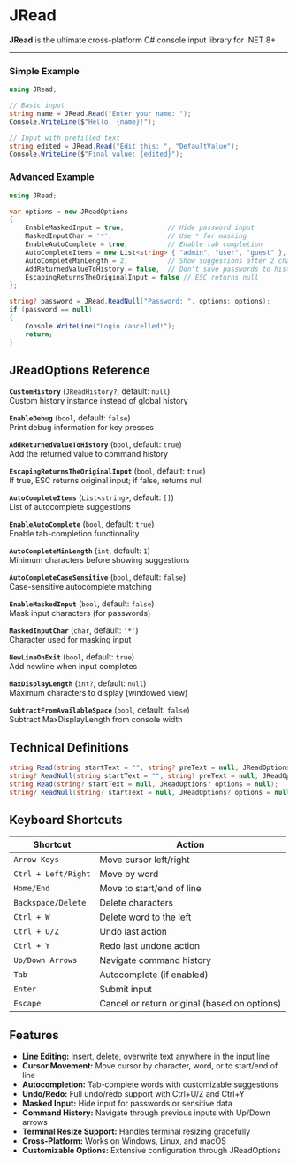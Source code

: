 # JRead

**JRead** is the ultimate cross-platform C# console input library for .NET 8+

---

### Simple Example
```csharp
using JRead;

// Basic input
string name = JRead.Read("Enter your name: ");
Console.WriteLine($"Hello, {name}!");

// Input with prefilled text
string edited = JRead.Read("Edit this: ", "DefaultValue");
Console.WriteLine($"Final value: {edited}");
```

### Advanced Example
```csharp
using JRead;

var options = new JReadOptions
{
    EnableMaskedInput = true,           // Hide password input
    MaskedInputChar = '*',              // Use * for masking
    EnableAutoComplete = true,          // Enable tab completion
    AutoCompleteItems = new List<string> { "admin", "user", "guest" },
    AutoCompleteMinLength = 2,          // Show suggestions after 2 chars
    AddReturnedValueToHistory = false,  // Don't save passwords to history
    EscapingReturnsTheOriginalInput = false // ESC returns null
};

string? password = JRead.ReadNull("Password: ", options: options);
if (password == null)
{
    Console.WriteLine("Login cancelled!");
    return;
}
```

## JReadOptions Reference

**`CustomHistory`** (`JReadHistory?`, default: `null`)  
Custom history instance instead of global history

**`EnableDebug`** (`bool`, default: `false`)  
Print debug information for key presses

**`AddReturnedValueToHistory`** (`bool`, default: `true`)  
Add the returned value to command history

**`EscapingReturnsTheOriginalInput`** (`bool`, default: `true`)  
If true, ESC returns original input; if false, returns null

**`AutoCompleteItems`** (`List<string>`, default: `[]`)  
List of autocomplete suggestions

**`EnableAutoComplete`** (`bool`, default: `true`)  
Enable tab-completion functionality

**`AutoCompleteMinLength`** (`int`, default: `1`)  
Minimum characters before showing suggestions

**`AutoCompleteCaseSensitive`** (`bool`, default: `false`)  
Case-sensitive autocomplete matching

**`EnableMaskedInput`** (`bool`, default: `false`)  
Mask input characters (for passwords)

**`MaskedInputChar`** (`char`, default: `'*'`)  
Character used for masking input

**`NewLineOnExit`** (`bool`, default: `true`)  
Add newline when input completes

**`MaxDisplayLength`** (`int?`, default: `null`)  
Maximum characters to display (windowed view)

**`SubtractFromAvailableSpace`** (`bool`, default: `false`)  
Subtract MaxDisplayLength from console width

## Technical Definitions

```csharp
string Read(string startText = "", string? preText = null, JReadOptions? options = null);
string? ReadNull(string startText = "", string? preText = null, JReadOptions? options = null);
string Read(string? startText = null, JReadOptions? options = null);
string? ReadNull(string? startText = null, JReadOptions? options = null);
```

## Keyboard Shortcuts

| Shortcut | Action |
|----------|--------|
| `Arrow Keys` | Move cursor left/right |
| `Ctrl + Left/Right` | Move by word |
| `Home/End` | Move to start/end of line |
| `Backspace/Delete` | Delete characters |
| `Ctrl + W` | Delete word to the left |
| `Ctrl + U/Z` | Undo last action |
| `Ctrl + Y` | Redo last undone action |
| `Up/Down Arrows` | Navigate command history |
| `Tab` | Autocomplete (if enabled) |
| `Enter` | Submit input |
| `Escape` | Cancel or return original (based on options) |

## Features

- **Line Editing:** Insert, delete, overwrite text anywhere in the input line
- **Cursor Movement:** Move cursor by character, word, or to start/end of line  
- **Autocompletion:** Tab-complete words with customizable suggestions
- **Undo/Redo:** Full undo/redo support with Ctrl+U/Z and Ctrl+Y
- **Masked Input:** Hide input for passwords or sensitive data
- **Command History:** Navigate through previous inputs with Up/Down arrows
- **Terminal Resize Support:** Handles terminal resizing gracefully
- **Cross-Platform:** Works on Windows, Linux, and macOS
- **Customizable Options:** Extensive configuration through JReadOptions